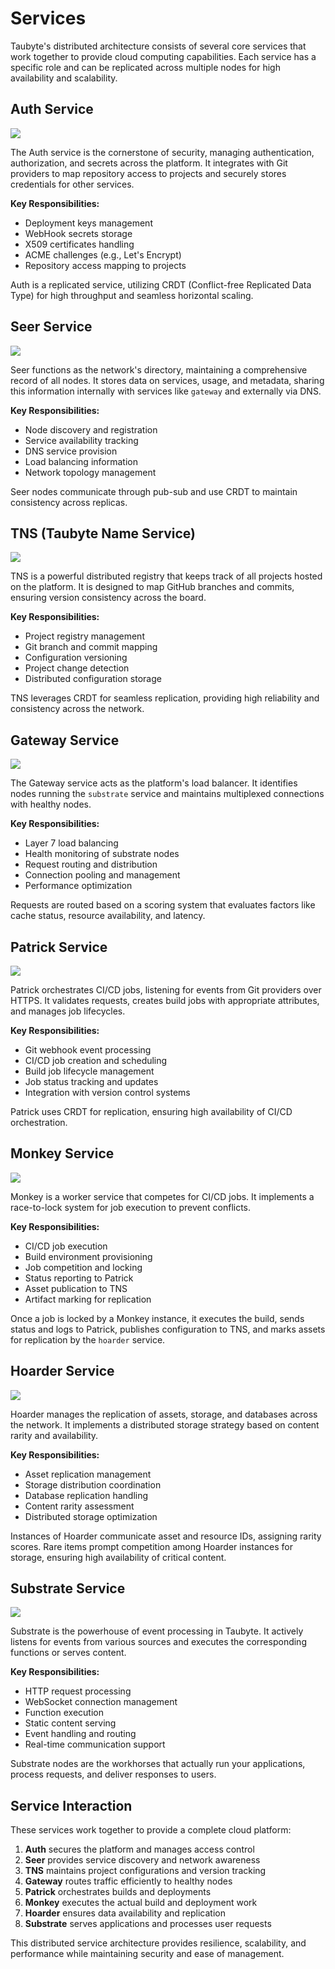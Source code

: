 # Services

<!-- Source: docs-old/02-platform-getting-started/02-services.md -->

Taubyte's distributed architecture consists of several core services that work together to provide cloud computing capabilities. Each service has a specific role and can be replicated across multiple nodes for high availability and scalability.

## Auth Service

![](../images/auth-service-overview-dia.png)

The Auth service is the cornerstone of security, managing authentication, authorization, and secrets across the platform. It integrates with Git providers to map repository access to projects and securely stores credentials for other services.

**Key Responsibilities:**

- Deployment keys management
- WebHook secrets storage
- X509 certificates handling
- ACME challenges (e.g., Let's Encrypt)
- Repository access mapping to projects

Auth is a replicated service, utilizing CRDT (Conflict-free Replicated Data Type) for high throughput and seamless horizontal scaling.

## Seer Service

![](../images/seer-service-overview-dia.png)

Seer functions as the network's directory, maintaining a comprehensive record of all nodes. It stores data on services, usage, and metadata, sharing this information internally with services like `gateway` and externally via DNS.

**Key Responsibilities:**

- Node discovery and registration
- Service availability tracking
- DNS service provision
- Load balancing information
- Network topology management

Seer nodes communicate through pub-sub and use CRDT to maintain consistency across replicas.

## TNS (Taubyte Name Service)

![](../images/tns-service-overview-dia.png)

TNS is a powerful distributed registry that keeps track of all projects hosted on the platform. It is designed to map GitHub branches and commits, ensuring version consistency across the board.

**Key Responsibilities:**

- Project registry management
- Git branch and commit mapping
- Configuration versioning
- Project change detection
- Distributed configuration storage

TNS leverages CRDT for seamless replication, providing high reliability and consistency across the network.

## Gateway Service

![](../images/gateway-service-overview-dia.png)

The Gateway service acts as the platform's load balancer. It identifies nodes running the `substrate` service and maintains multiplexed connections with healthy nodes.

**Key Responsibilities:**

- Layer 7 load balancing
- Health monitoring of substrate nodes
- Request routing and distribution
- Connection pooling and management
- Performance optimization

Requests are routed based on a scoring system that evaluates factors like cache status, resource availability, and latency.

## Patrick Service

![](../images/patrick-service-overview-dia.png)

Patrick orchestrates CI/CD jobs, listening for events from Git providers over HTTPS. It validates requests, creates build jobs with appropriate attributes, and manages job lifecycles.

**Key Responsibilities:**

- Git webhook event processing
- CI/CD job creation and scheduling
- Build job lifecycle management
- Job status tracking and updates
- Integration with version control systems

Patrick uses CRDT for replication, ensuring high availability of CI/CD orchestration.

## Monkey Service

![](../images/monkey-service-overview-dia.png)

Monkey is a worker service that competes for CI/CD jobs. It implements a race-to-lock system for job execution to prevent conflicts.

**Key Responsibilities:**

- CI/CD job execution
- Build environment provisioning
- Job competition and locking
- Status reporting to Patrick
- Asset publication to TNS
- Artifact marking for replication

Once a job is locked by a Monkey instance, it executes the build, sends status and logs to Patrick, publishes configuration to TNS, and marks assets for replication by the `hoarder` service.

## Hoarder Service

![](../images/hoarder-service-overview-dia.png)

Hoarder manages the replication of assets, storage, and databases across the network. It implements a distributed storage strategy based on content rarity and availability.

**Key Responsibilities:**

- Asset replication management
- Storage distribution coordination
- Database replication handling
- Content rarity assessment
- Distributed storage optimization

Instances of Hoarder communicate asset and resource IDs, assigning rarity scores. Rare items prompt competition among Hoarder instances for storage, ensuring high availability of critical content.

## Substrate Service

![](../images/substrate-service-overview-dia.png)

Substrate is the powerhouse of event processing in Taubyte. It actively listens for events from various sources and executes the corresponding functions or serves content.

**Key Responsibilities:**

- HTTP request processing
- WebSocket connection management
- Function execution
- Static content serving
- Event handling and routing
- Real-time communication support

Substrate nodes are the workhorses that actually run your applications, process requests, and deliver responses to users.

## Service Interaction

These services work together to provide a complete cloud platform:

1. **Auth** secures the platform and manages access control
2. **Seer** provides service discovery and network awareness
3. **TNS** maintains project configurations and version tracking
4. **Gateway** routes traffic efficiently to healthy nodes
5. **Patrick** orchestrates builds and deployments
6. **Monkey** executes the actual build and deployment work
7. **Hoarder** ensures data availability and replication
8. **Substrate** serves applications and processes user requests

This distributed service architecture provides resilience, scalability, and performance while maintaining security and ease of management.
